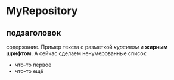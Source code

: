 # MyRepository
## подзаголовок
содержание.
Пример текста с разметкой *курсивом* и **жирным шрифтом**.
А сейчас сделаем ненумерованные список
* что-то первое
* что-то ещё
